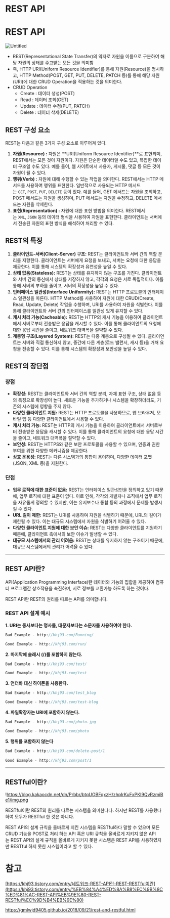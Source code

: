 # **REST API**

# **REST API**

![Untitled](https://prod-files-secure.s3.us-west-2.amazonaws.com/cdf5fd00-85a4-4001-aa3d-4b52542685d0/e6567b52-2af6-447a-a30b-4c61b46483b4/Untitled.png)

- REST(Representational State Transfer)의 약자로 자원을 이름으로 구분하여 해당 자원의 상태를 주고받는 모든 것을 의미함
- 즉, HTTP URI(Uniform Resource Identifier)를 통해 자원(Resource)을 명시하고, HTTP Method(POST, GET, PUT, DELETE, PATCH 등)를 통해 해당 자원(URI)에 대한 CRUD Operation을 적용하는 것을 의미한다.
- CRUD Operation
  - Create : 데이터 생성(POST)
  - Read : 데이터 조회(GET)
  - Update : 데이터 수정(PUT, PATCH)
  - Delete : 데이터 삭제(DELETE)

## **REST 구성 요소**

REST는 다음과 같은 3가지 구성 요소로 이루어져 있다.

1. **자원(Resource) :** 자원은 **URI(Uniform Resource Identifier)**로 표현되며, REST에서는 모든 것이 자원이다. 자원은 단순한 데이터일 수도 있고, 복잡한 데이터 구조일 수도 있다. 예를 들어, 웹 사이트에서 사용자, 게시물, 댓글 등 모든 것이 자원이 될 수 있다.
2. **행위(Verb) :** 자원에 대해 수행할 수 있는 작업을 의미한다. REST에서는 HTTP 메서드를 사용하여 행위를 표현한다. 일반적으로 사용되는 HTTP 메서드는 `GET`, `POST`, `PUT`, `DELETE` 등이 있다. 예를 들어, GET 메서드는 자원을 조회하고, POST 메서드는 자원을 생성하며, PUT 메서드는 자원을 수정하고, DELETE 메서드는 자원을 삭제한다.
3. **표현(Representation) :** 자원에 대한 표현 방법을 의미한다. REST에서는 `XML`, `JSON` 등의 데이터 형식을 사용하여 자원을 표현한다. 클라이언트는 서버에서 전송된 자원의 표현 방식을 해석하여 처리할 수 있다.

## **REST의 특징**

1. **클라이언트-서버(Client-Server) 구조:** REST는 클라이언트와 서버 간의 역할 분리를 지향한다. 클라이언트는 서버에게 요청을 보내고, 서버는 요청에 대한 응답을 제공한다. 이를 통해 시스템의 확장성과 유연성을 높일 수 있다.
2. **상태 없음(Stateless):** REST는 상태를 유지하지 않는 구조를 가진다. 클라이언트와 서버 간의 통신에서 상태를 저장하지 않고, 각각의 요청은 서로 독립적이다. 이를 통해 서버의 부하를 줄이고, 서버의 확장성을 높일 수 있다.
3. **인터페이스 일관성(Interface Uniformity):** REST는 HTTP 프로토콜의 인터페이스 일관성을 따른다. HTTP Method를 사용하여 자원에 대한 CRUD(Create, Read, Update, Delete) 작업을 수행하며, URI를 사용하여 자원을 식별한다. 이를 통해 클라이언트와 서버 간의 인터페이스를 일관성 있게 유지할 수 있다.
4. **캐시 처리 가능(Cacheable):** REST는 HTTP의 캐시 기능을 이용하여 클라이언트에서 서버로부터 전송받은 응답을 캐시할 수 있다. 이를 통해 클라이언트의 요청에 대한 응답 시간을 줄이고, 네트워크 대역폭을 절약할 수 있다.
5. **계층형 구조(Layered System):** REST는 다중 계층으로 구성될 수 있다. 클라이언트는 서버와 직접 통신하지 않고, 중간에 다른 계층(로드 밸런서, 캐시 등)을 거쳐 요청을 전송할 수 있다. 이를 통해 시스템의 확장성과 보안성을 높일 수 있다.

## REST의 장단점

### 장점

- **확장성:** REST는 클라이언트와 서버 간의 역할 분리, 자체 표현 구조, 상태 없음 등의 특징으로 확장성이 높다. 새로운 기능을 추가하거나 시스템을 확장하더라도, 기존의 시스템에 영향을 주지 않다.
- **다양한 클라이언트 지원:** REST는 HTTP 프로토콜을 사용하므로, 웹 브라우저, 모바일 앱 등 다양한 클라이언트에서 사용할 수 있다.
- **캐시 처리 가능:** REST는 HTTP의 캐시 기능을 이용하여 클라이언트에서 서버로부터 전송받은 응답을 캐시할 수 있다. 이를 통해 클라이언트의 요청에 대한 응답 시간을 줄이고, 네트워크 대역폭을 절약할 수 있다.
- **보안성:** REST는 HTTPS와 같은 보안 프로토콜을 사용할 수 있으며, 인증과 권한 부여를 위한 다양한 메커니즘을 제공한다.
- **상호 운용성:** REST는 다른 시스템과의 통합이 용이하며, 다양한 데이터 포맷(JSON, XML 등)을 지원한다.

### 단점

- **업무 로직에 대한 표준이 없음:** REST는 인터페이스 일관성만을 정의하고 있기 때문에, 업무 로직에 대한 표준이 없다. 이로 인해, 각각의 개발자나 조직에서 업무 로직을 자유롭게 정의할 수 있지만, 이는 유지보수나 통합 등의 과정에서 문제를 발생시킬 수 있다.
- **URL 길이 제한:** REST는 URI를 사용하여 자원을 식별하기 때문에, URL의 길이가 제한될 수 있다. 이는 대규모 시스템에서 자원을 식별하기 어려울 수 있다.
- **다양한 클라이언트 지원에 대한 보안 이슈:** REST는 다양한 클라이언트를 지원하기 때문에, 클라이언트 측에서의 보안 이슈가 발생할 수 있다.
- **대규모 시스템에서의 관리 어려움:** REST는 상태를 유지하지 않는 구조이기 때문에, 대규모 시스템에서의 관리가 어려울 수 있다.

---

## **REST API란?**

API(Application Programming Interface)란 데이터와 기능의 집합을 제공하여 컴퓨터 프로그램간 상호작용을 촉진하며, 서로 정보를 교환가능 하도록 하는 것이다.

REST API란 REST의 원리를 따르는 API를 의미합니다.

### **REST API 설계 예시**

**1. URI는 동사보다는 명사를, 대문자보다는 소문자를 사용하여야 한다.**

```jsx
Bad Example - http://khj93.com/Running/

Good Example - http://khj93.com/run/
```

**2. 마지막에 슬래시 (/)를 포함하지 않는다.**

```jsx
Bad Example - http://khj93.com/test/ 

Good Example - http://khj93.com/test
```

**3. 언더바 대신 하이폰을 사용한다.**

```jsx
Bad Example - http://khj93.com/test_blog

Good Example - http://khj93.com/test-blog
```

**4. 파일확장자는 URI에 포함하지 않는다.**

```jsx
Bad Example - http://khj93.com/photo.jpg  

Good Example - http://khj93.com/photo
```

**5. 행위를 포함하지 않는다**

```jsx
Bad Example - http://khj93.com/delete-post/1 
 
Good Example - http://khj93.com/post/1
```

---

## **RESTful이란?**

!https://blog.kakaocdn.net/dn/Prbbr/btqUOBFqxzH/zhpIrKuFxPKI9QvRzmiBe1/img.png

RESTful이란 REST의 원리를 따르는 시스템을 의미한다다. 하지만 REST를 사용했다 하여 모두가 RESTful 한 것은 아니다.

REST API의 설계 규칙을 올바르게 지킨 시스템을 RESTful하다 말할 수 있으며 모든 CRUD 기능을 POST로 처리 하는 API 혹은 URI 규칙을 올바르게 지키지 않은 API는 REST API의 설계 규칙을 올바르게 지키지 못한 시스템은 REST API를 사용하였지만 RESTful 하지 못한 시스템이라고 할 수 있다.

# 참고

[https://khj93.tistory.com/entry/네트워크-REST-API란-REST-RESTful이란](https://khj93.tistory.com/entry/%EB%84%A4%ED%8A%B8%EC%9B%8C%ED%81%AC-REST-API%EB%9E%80-REST-RESTful%EC%9D%B4%EB%9E%80)

https://gmlwjd9405.github.io/2018/09/21/rest-and-restful.html
